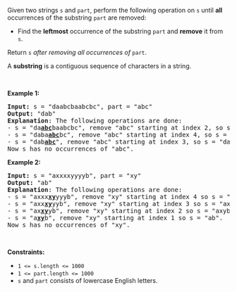 <div><p>Given two strings <code>s</code> and <code>part</code>, perform the following operation on <code>s</code> until <strong>all</strong> occurrences of the substring <code>part</code> are removed:</p>

<ul>
	<li>Find the <strong>leftmost</strong> occurrence of the substring <code>part</code> and <strong>remove</strong> it from <code>s</code>.</li>
</ul>

<p>Return <code>s</code><em> after removing all occurrences of </em><code>part</code>.</p>

<p>A <strong>substring</strong> is a contiguous sequence of characters in a string.</p>

<p>&nbsp;</p>
<p><strong>Example 1:</strong></p>

<pre><strong>Input:</strong> s = "daabcbaabcbc", part = "abc"
<strong>Output:</strong> "dab"
<strong>Explanation</strong>: The following operations are done:
- s = "da<strong><u>abc</u></strong>baabcbc", remove "abc" starting at index 2, so s = "dabaabcbc".
- s = "daba<strong><u>abc</u></strong>bc", remove "abc" starting at index 4, so s = "dababc".
- s = "dab<strong><u>abc</u></strong>", remove "abc" starting at index 3, so s = "dab".
Now s has no occurrences of "abc".
</pre>

<p><strong>Example 2:</strong></p>

<pre><strong>Input:</strong> s = "axxxxyyyyb", part = "xy"
<strong>Output:</strong> "ab"
<strong>Explanation</strong>: The following operations are done:
- s = "axxx<strong><u>xy</u></strong>yyyb", remove "xy" starting at index 4 so s = "axxxyyyb".
- s = "axx<strong><u>xy</u></strong>yyb", remove "xy" starting at index 3 so s = "axxyyb".
- s = "ax<strong><u>xy</u></strong>yb", remove "xy" starting at index 2 so s = "axyb".
- s = "a<strong><u>xy</u></strong>b", remove "xy" starting at index 1 so s = "ab".
Now s has no occurrences of "xy".
</pre>

<p>&nbsp;</p>
<p><strong>Constraints:</strong></p>

<ul>
	<li><code>1 &lt;= s.length &lt;= 1000</code></li>
	<li><code>1 &lt;= part.length &lt;= 1000</code></li>
	<li><code>s</code>​​​​​​ and <code>part</code> consists of lowercase English letters.</li>
</ul>
</div>
